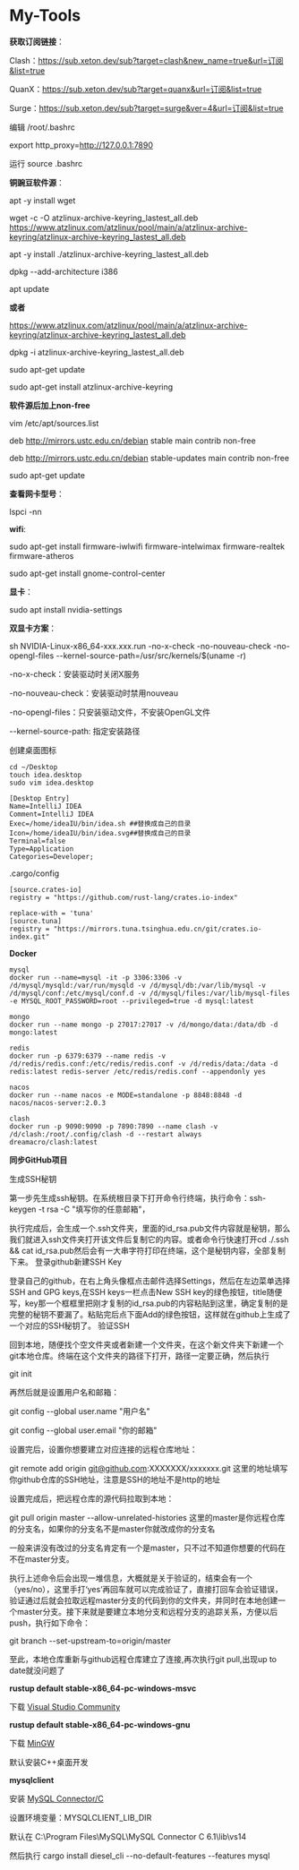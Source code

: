 # My-Tools

**获取订阅链接**：

Clash：https://sub.xeton.dev/sub?target=clash&new_name=true&url=订阅&list=true

QuanX：https://sub.xeton.dev/sub?target=quanx&url=订阅&list=true

Surge：https://sub.xeton.dev/sub?target=surge&ver=4&url=订阅&list=true

编辑 /root/.bashrc

export http_proxy=http://127.0.0.1:7890

运行 source .bashrc

**铜豌豆软件源**：

apt -y install wget

wget -c -O atzlinux-archive-keyring_lastest_all.deb https://www.atzlinux.com/atzlinux/pool/main/a/atzlinux-archive-keyring/atzlinux-archive-keyring_lastest_all.deb

apt -y install ./atzlinux-archive-keyring_lastest_all.deb

dpkg --add-architecture i386

apt update

**或者**

https://www.atzlinux.com/atzlinux/pool/main/a/atzlinux-archive-keyring/atzlinux-archive-keyring_lastest_all.deb

dpkg -i atzlinux-archive-keyring_lastest_all.deb

sudo apt-get update

sudo apt-get install atzlinux-archive-keyring

**软件源后加上non-free**

vim /etc/apt/sources.list

deb http://mirrors.ustc.edu.cn/debian stable main contrib non-free

deb http://mirrors.ustc.edu.cn/debian stable-updates main contrib non-free

sudo apt-get update

**查看网卡型号**：

lspci -nn

**wifi**:

sudo apt-get install firmware-iwlwifi firmware-intelwimax firmware-realtek firmware-atheros

sudo apt-get install gnome-control-center

**显卡**：

sudo apt install nvidia-settings

**双显卡方案**：

sh NVIDIA-Linux-x86_64-xxx.xxx.run -no-x-check -no-nouveau-check -no-opengl-files --kernel-source-path=/usr/src/kernels/$(uname -r)

-no-x-check：安装驱动时关闭X服务

-no-nouveau-check：安装驱动时禁用nouveau

-no-opengl-files：只安装驱动文件，不安装OpenGL文件

--kernel-source-path: 指定安装路径

创建桌面图标
```
cd ~/Desktop
touch idea.desktop
sudo vim idea.desktop
```
```
[Desktop Entry]
Name=IntelliJ IDEA
Comment=IntelliJ IDEA
Exec=/home/ideaIU/bin/idea.sh ##替换成自己的目录
Icon=/home/ideaIU/bin/idea.svg##替换成自己的目录
Terminal=false
Type=Application
Categories=Developer;
```
.cargo/config
```
[source.crates-io]
registry = "https://github.com/rust-lang/crates.io-index"

replace-with = 'tuna'
[source.tuna]
registry = "https://mirrors.tuna.tsinghua.edu.cn/git/crates.io-index.git"
```

**Docker**
```
mysql
docker run --name=mysql -it -p 3306:3306 -v /d/mysql/mysqld:/var/run/mysqld -v /d/mysql/db:/var/lib/mysql -v /d/mysql/conf:/etc/mysql/conf.d -v /d/mysql/files:/var/lib/mysql-files -e MYSQL_ROOT_PASSWORD=root --privileged=true -d mysql:latest

mongo
docker run --name mongo -p 27017:27017 -v /d/mongo/data:/data/db -d mongo:latest

redis
docker run -p 6379:6379 --name redis -v /d/redis/redis.conf:/etc/redis/redis.conf -v /d/redis/data:/data -d redis:latest redis-server /etc/redis/redis.conf --appendonly yes

nacos
docker run --name nacos -e MODE=standalone -p 8848:8848 -d nacos/nacos-server:2.0.3

clash
docker run -p 9090:9090 -p 7890:7890 --name clash -v /d/clash:/root/.config/clash -d --restart always dreamacro/clash:latest
```

**同步GitHub项目**

生成SSH秘钥

第一步先生成ssh秘钥。在系统根目录下打开命令行终端，执行命令：ssh-keygen -t rsa -C "填写你的任意邮箱"，

执行完成后，会生成一个.ssh文件夹，里面的id_rsa.pub文件内容就是秘钥，那么我们就进入ssh文件夹打开该文件后复制它的内容。或者命令行快速打开cd ./.ssh && cat id_rsa.pub然后会有一大串字符打印在终端，这个是秘钥内容，全部复制下来。
登录github新建SSH Key

登录自己的github，在右上角头像框点击邮件选择Settings，然后在左边菜单选择SSH and GPG keys,在SSH keys一栏点击New SSH key的绿色按钮，title随便写，key那一个框框里把刚才复制的id_rsa.pub的内容粘贴到这里，确定复制的是完整的秘钥不要漏了。粘贴完后点下面Add的绿色按钮，这样就在github上生成了一个对应的SSH秘钥了。
验证SSH

回到本地，随便找个空文件夹或者新建一个文件夹，在这个新文件夹下新建一个git本地仓库。终端在这个文件夹的路径下打开，路径一定要正确，然后执行

git init

再然后就是设置用户名和邮箱：

git config --global user.name "用户名"

git config --global user.email "你的邮箱"

设置完后，设置你想要建立对应连接的远程仓库地址：

git remote add origin git@github.com:XXXXXXX/xxxxxxx.git   这里的地址填写你github仓库的SSH地址，注意是SSH的地址不是http的地址

设置完成后，把远程仓库的源代码拉取到本地：

git pull origin master --allow-unrelated-histories  这里的master是你远程仓库的分支名，如果你的分支名不是master你就改成你的分支名

一般来讲没有改过的分支名肯定有一个是master，只不过不知道你想要的代码在不在master分支。

执行上述命令后会出现一堆信息，大概就是关于验证的，结束会有一个（yes/no），这里手打‘yes’再回车就可以完成验证了，直接打回车会验证错误，    验证通过后就会拉取远程master分支的代码到你的文件夹，并同时在本地创建一个master分支。接下来就是要建立本地分支和远程分支的追踪关系，方便以后push，执行如下命令：

git branch --set-upstream-to=origin/master

至此，本地仓库重新与github远程仓库建立了连接,再次执行git pull,出现up to date就没问题了

**rustup default stable-x86_64-pc-windows-msvc**

下载 [Visual Studio Community](https://visualstudio.microsoft.com/zh-hans/vs/community/)

**rustup default stable-x86_64-pc-windows-gnu**

下载 [MinGW](https://sourceforge.net/projects/mingw-w64/files/Toolchains%20targetting%20Win64/Personal%20Builds/mingw-builds/8.1.0/threads-posix/seh/x86_64-8.1.0-release-posix-seh-rt_v6-rev0.7z)

默认安装C++桌面开发

**mysqlclient**

安装 [MySQL Connector/C](https://downloads.mysql.com/archives/c-c/)

设置环境变量：MYSQLCLIENT_LIB_DIR

默认在 C:\Program Files\MySQL\MySQL Connector C 6.1\lib\vs14

然后执行 cargo install diesel_cli --no-default-features --features mysql
